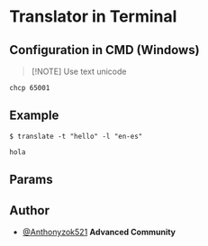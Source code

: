 # Translator in Terminal

## Configuration in CMD (Windows)
> [!NOTE] Use text unicode
```shell
chcp 65001
```

## Example
```shell
$ translate -t "hello" -l "en-es"

hola
```

## Params

## Author
- [@Anthonyzok521](https://www.github.com/Anthonyzok521) **Advanced Community**